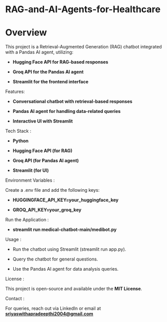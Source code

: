 # RAG-and-AI-Agents-for-Healthcare

# Overview

This project is a Retrieval-Augmented Generation (RAG) chatbot integrated with a Pandas AI agent, utilizing:

- **Hugging Face API for RAG-based responses**

- **Groq API for the Pandas AI agent**

- **Streamlit for the frontend interface**

Features: 

- **Conversational chatbot with retrieval-based responses**

- **Pandas AI agent for handling data-related queries**

- **Interactive UI with Streamlit**

Tech Stack :

- **Python**

- **Hugging Face API (for RAG)**

- **Groq API (for Pandas AI agent)**

- **Streamlit (for UI)**

Environment Variables :

Create a .env file and add the following keys:

- **HUGGINGFACE_API_KEY=your_huggingface_key**

- **GROQ_API_KEY=your_groq_key**

Run the Application :

- **streamlit run medical-chatbot-main/medibot.py**

Usage :

- Run the chatbot using Streamlit (streamlit run app.py).

- Query the chatbot for general questions.

- Use the Pandas AI agent for data analysis queries.

License :

This project is open-source and available under the **MIT License**.

Contact :

For queries, reach out via LinkedIn or email at **sriyaswithapradeepthi2004@gmail.com**

